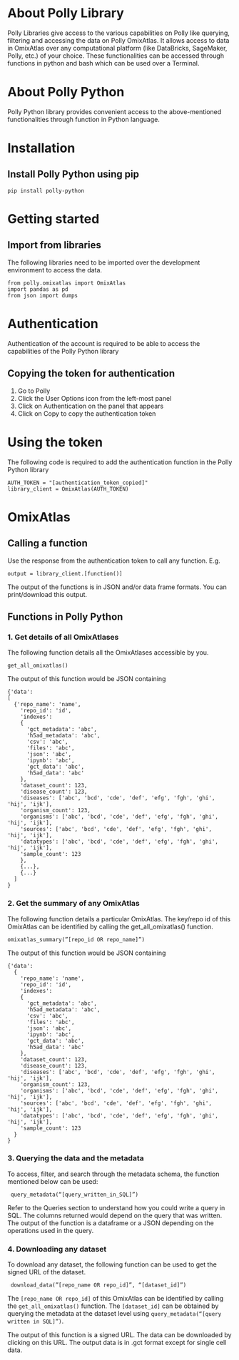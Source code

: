 # About Polly Library
Polly Libraries give access to the various capabilities on Polly like querying, filtering and accessing the data on Polly OmixAtlas. It allows access to data in OmixAtlas over any computational platform (like DataBricks, SageMaker, Polly, etc.) of your choice. These functionalities can be accessed through functions in python and bash which can be used over a Terminal.

# About Polly Python
Polly Python library provides convenient access to the above-mentioned functionalities through function in Python language.

# Installation
## Install Polly Python using pip
```
pip install polly-python
```

# Getting started
## Import from libraries
The following libraries need to be imported over the development environment to access the data.

```
from polly.omixatlas import OmixAtlas
import pandas as pd
from json import dumps
```

# Authentication
Authentication of the account is required to be able to access the capabilities of the Polly Python library
## Copying the token for authentication

1. Go to Polly
2. Click the User Options icon from the left-most panel
3. Click on Authentication on the panel that appears
4. Click on Copy to copy the authentication token

# Using the token
The following code is required to add the authentication function in the Polly Python library

```
AUTH_TOKEN = "[authentication_token_copied]"
library_client = OmixAtlas(AUTH_TOKEN)
```
# OmixAtlas
## Calling a function
Use the response from the authentication token to call any function. E.g.

```
output = library_client.[function()]
```

The output of the functions is in JSON and/or data frame formats. You can print/download this output.

## Functions in Polly Python
### 1. Get details of all OmixAtlases
The following function details all the OmixAtlases accessible by you.

```
get_all_omixatlas() 
```
The output of this function would be JSON containing
```
{'data': 
[
  {'repo_name': 'name', 
    'repo_id': 'id', 
    'indexes': 
    { 
      'gct_metadata': 'abc', 
      'h5ad_metadata': 'abc', 
      'csv': 'abc', 
      'files': 'abc', 
      'json': 'abc', 
      'ipynb': 'abc', 
      'gct_data': 'abc', 
      'h5ad_data': 'abc'
    }, 
    'dataset_count': 123, 
    'disease_count': 123, 
    'diseases': ['abc', 'bcd', 'cde', 'def', 'efg', 'fgh', 'ghi', 'hij', 'ijk'], 
    'organism_count': 123, 
    'organisms': ['abc', 'bcd', 'cde', 'def', 'efg', 'fgh', 'ghi', 'hij', 'ijk'], 
    'sources': ['abc', 'bcd', 'cde', 'def', 'efg', 'fgh', 'ghi', 'hij', 'ijk'], 
    'datatypes': ['abc', 'bcd', 'cde', 'def', 'efg', 'fgh', 'ghi', 'hij', 'ijk'], 
    'sample_count': 123
    }, 
    {...},
    {...}
  ]
}
```
### 2. Get the summary of any OmixAtlas
The following function details a particular OmixAtlas. The key/repo id of this OmixAtlas can be identified by calling the get_all_omixatlas() function.

```
omixatlas_summary(”[repo_id OR repo_name]”)
```
The output of this function would be JSON containing

```
{'data': 
  {
    'repo_name': 'name', 
    'repo_id': 'id', 
    'indexes': 
    { 
      'gct_metadata': 'abc', 
      'h5ad_metadata': 'abc', 
      'csv': 'abc', 
      'files': 'abc', 
      'json': 'abc', 
      'ipynb': 'abc', 
      'gct_data': 'abc', 
      'h5ad_data': 'abc'
    }, 
    'dataset_count': 123, 
    'disease_count': 123, 
    'diseases': ['abc', 'bcd', 'cde', 'def', 'efg', 'fgh', 'ghi', 'hij', 'ijk'], 
    'organism_count': 123, 
    'organisms': ['abc', 'bcd', 'cde', 'def', 'efg', 'fgh', 'ghi', 'hij', 'ijk'], 
    'sources': ['abc', 'bcd', 'cde', 'def', 'efg', 'fgh', 'ghi', 'hij', 'ijk'], 
    'datatypes': ['abc', 'bcd', 'cde', 'def', 'efg', 'fgh', 'ghi', 'hij', 'ijk'], 
    'sample_count': 123
  }
}
```
### 3. Querying the data and the metadata
To access, filter, and search through the metadata schema, the function mentioned below can be used:

```
 query_metadata(“[query_written_in_SQL]”) 
```
Refer to the Queries section to understand how you could write a query in SQL. The columns returned would depend on the query that was written. The output of the function is a dataframe or a JSON depending on the operations used in the query.

### 4. Downloading any dataset
To download any dataset, the following function can be used to get the signed URL of the dataset.

```
 download_data(”[repo_name OR repo_id]”, “[dataset_id]”)
```
The `[repo_name OR repo_id]` of this OmixAtlas can be identified by calling the `get_all_omixatlas()` function. The `[dataset_id]` can be obtained by querying the metadata at the dataset level using `query_metadata(“[query written in SQL]”)`.

The output of this function is a signed URL. The data can be downloaded by clicking on this URL. The output data is in .gct format except for single cell data.
